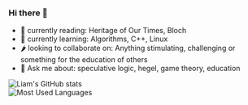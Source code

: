 ### Hi there 👋

- 🔭 currently reading:         Heritage of Our Times, Bloch
- 🌱 currently learning:        Algorithms, C++, Linux
- 🌶 looking to collaborate on: Anything stimulating, challenging or something for the education of others
- 💬 Ask me about:              speculative logic, hegel, game theory, education

![Liam's GitHub stats](https://github-readme-stats.vercel.app/api?username=paperclipmaximizer&show_icons=true&theme=radical&hide=stars&show=prs_merged&hide_rank=true&theme=apprentice) 
<br>![Most Used Languages](https://github-readme-stats.vercel.app/api/top-langs/?username=paperclipmaximizer&size_weight=0.5&count_weight=0.5)
<!---
[![Open Source Society University - Computer Science](https://img.shields.io/badge/OSSU-computer--science-C5D7D7.svg)](https://github.com/users/paperclipmaximizer/projects/2/views/1)
![continental philosophy - archived](https://img.shields.io/badge/continental_philosophy-archived-D7C5C5)
--->
